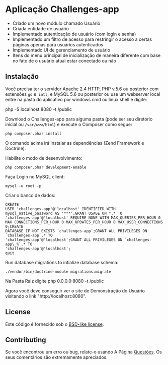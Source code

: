 Aplicação Challenges-app 
==================================================

* Criado um novo módulo chamado Usuário
* Criada entidade de usuário
* Implementado autenticação de usuário (com login e senha)
* Implementado um filtro de acesso para restringir o acesso a certas páginas apenas para usuários autenticados
* Implementado UI de gerenciamento de usuário
* Itens do menu principal de inicialização de maneira diferente com base no fato de o usuário atual estar conectado ou não

## Instalação

Você precisa ter o servidor Apache 2.4 HTTP, PHP v.5.6 ou posterior com extensões `gd` e` intl`, e MySQL 5.6 ou posterior ou use um webserver local
entre na pasta do aplicativo por windows cmd ou linux shell e digite:

php -S localhost:8080 -t /public 



Download o Challenges-app para alguma pasta  (pode ser seu diretório inicial ou `/var/www/html`) e execute o Composer como segue:

```
php composer.phar install
```

O comando acima irá instalar as dependências (Zend Framework e Doctrine).

Habilite o modo de desenvolvimento:

```
php composer.phar development-enable
```

Faça Login no MySQL client:

```
mysql -u root -p
```

Criar o banco de dados:

```
CREATE
USER 'challenges-app'@'localhost' IDENTIFIED WITH mysql_native_password AS '***';GRANT USAGE ON *.* TO
'challenges-app'@'localhost' REQUIRE NONE WITH MAX_QUERIES_PER_HOUR 0 MAX_CONNECTIONS_PER_HOUR 0 MAX_UPDATES_PER_HOUR 0 MAX_USER_CONNECTIONS 0;CREATE
DATABASE IF NOT EXISTS `challenges-app`;GRANT ALL PRIVILEGES ON `challenges-app`.* TO
'challenges-app'@'localhost';GRANT ALL PRIVILEGES ON `challenges-app\_%`.* TO
'challenges-app'@'localhost';
quit
```

Run database migrations to intialize database schema:
```
./vendor/bin/doctrine-module migrations:migrate
```

Na Pasta Raiz digite php 0.0.0.0:8080 -t /public 

Agora você deve conseguir ver o site de Demonstração do Usuário visitando o link "http://localhost:8080".

## License

Este código é fornecido sob o [BSD-like license](https://en.wikipedia.org/wiki/BSD_licenses).

## Contributing

Se você encontrou um erro ou bug, relate-o usando
A Página [Questões](https://github.com/mssuper/challenges-app/issues). Os seus comentários são extremamente apreciados.
